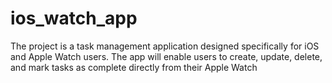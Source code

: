# ios_watch_app
The project is a task management application designed specifically for iOS and Apple Watch users. The app will enable users to create, update, delete, and mark tasks as complete directly from their Apple Watch

